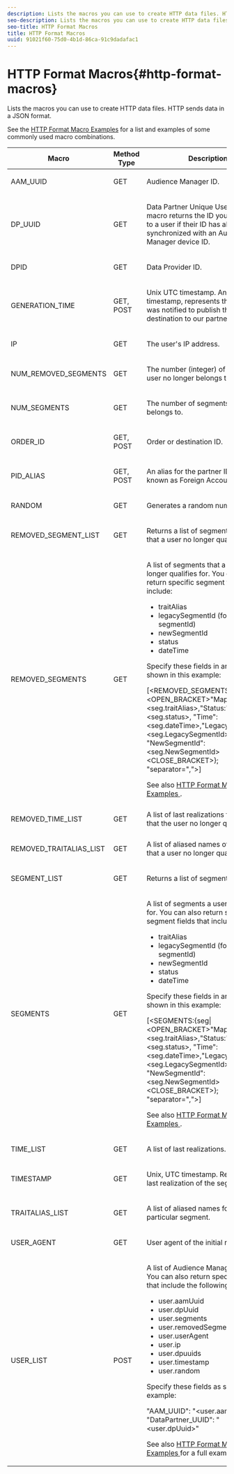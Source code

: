 ```yaml
---
description: Lists the macros you can use to create HTTP data files. HTTP sends data in a JSON format.
seo-description: Lists the macros you can use to create HTTP data files. HTTP sends data in a JSON format.
seo-title: HTTP Format Macros
title: HTTP Format Macros
uuid: 91021f60-75d0-4b1d-86ca-91c9dadafac1
---
```


# HTTP Format Macros{#http-format-macros}

Lists the macros you can use to create HTTP data files. HTTP sends data in a JSON format.



See the [HTTP Format Macro Examples](../formats/web-format-examples.md#reference_98828E32B0964FF9AAC7C5400E88BA31) for a list and examples of some commonly used macro combinations. 

<table id="table_72A72EA63C3643FB84B47A76CD2CC1CA"> 
 <thead> 
  <tr> 
   <th colname="col1" class="entry"> Macro </th> 
   <th colname="col2" class="entry"> Method Type </th> 
   <th colname="col3" class="entry"> Description </th> 
  </tr> 
 </thead>
 <tbody> 
  <tr> 
   <td colname="col1"> <p> <span class="codeph"> AAM_UUID </span> </p> </td> 
   <td colname="col2"> <p> <span class="codeph"> GET </span> </p> </td> 
   <td colname="col3"> <p> <span class="keyword"> Audience Manager </span> ID. </p> </td> 
  </tr> 
  <tr> 
   <td colname="col1"> <p> <span class="codeph"> DP_UUID </span> </p> </td> 
   <td colname="col2"> <p> <span class="codeph"> GET </span> </p> </td> 
   <td colname="col3"> <p>Data Partner Unique User ID. This macro returns the ID you’ve assigned to a user if their ID has already been synchronized with an <span class="keyword"> Audience Manager </span> device ID. </p> </td> 
  </tr> 
  <tr> 
   <td colname="col1"> <p> <span class="codeph"> DPID </span> </p> </td> 
   <td colname="col2"> <p> <span class="codeph"> GET </span> </p> </td> 
   <td colname="col3"> <p>Data Provider ID. </p> </td> 
  </tr> 
  <tr> 
   <td colname="col1"> <p> <span class="codeph"> GENERATION_TIME </span> </p> </td> 
   <td colname="col2"> <p> <span class="codeph"> GET, POST </span> </p> </td> 
   <td colname="col3"> <p>Unix UTC timestamp. An internal timestamp, represents the time AAM was notified to publish the <span class="wintitle"> S2S </span> destination to our partners. </p> </td> 
  </tr> 
  <tr> 
   <td colname="col1"> <p> <span class="codeph"> IP </span> </p> </td> 
   <td colname="col2"> <p> <span class="codeph"> GET </span> </p> </td> 
   <td colname="col3"> <p>The user's IP address. </p> </td> 
  </tr> 
  <tr> 
   <td colname="col1"> <p> <span class="codeph"> NUM_REMOVED_SEGMENTS </span> </p> </td> 
   <td colname="col2"> <p> <span class="codeph"> GET </span> </p> </td> 
   <td colname="col3"> <p>The number (integer) of segments a user no longer belongs to. </p> </td> 
  </tr> 
  <tr> 
   <td colname="col1"> <p> <span class="codeph"> NUM_SEGMENTS </span> </p> </td> 
   <td colname="col2"> <p> <span class="codeph"> GET </span> </p> </td> 
   <td colname="col3"> <p>The number of segments a user belongs to. </p> </td> 
  </tr> 
  <tr> 
   <td colname="col1"> <p> <span class="codeph"> ORDER_ID </span> </p> </td> 
   <td colname="col2"> <p> <span class="codeph"> GET, POST </span> </p> </td> 
   <td colname="col3"> <p>Order or destination ID. </p> </td> 
  </tr> 
  <tr> 
   <td colname="col1"> <p> <span class="codeph"> PID_ALIAS </span> </p> </td> 
   <td colname="col2"> <p> <span class="codeph"> GET, POST </span> </p> </td> 
   <td colname="col3"> <p>An alias for the partner ID. Also known as Foreign Account ID. </p> </td> 
  </tr> 
  <tr> 
   <td colname="col1"> <p> <span class="codeph"> RANDOM </span> </p> </td> 
   <td colname="col2"> <p> <span class="codeph"> GET </span> </p> </td> 
   <td colname="col3"> <p>Generates a random number. </p> </td> 
  </tr> 
  <tr> 
   <td colname="col1"> <p> <span class="codeph"> REMOVED_SEGMENT_LIST </span> </p> </td> 
   <td colname="col2"> <p> <span class="codeph"> GET </span> </p> </td> 
   <td colname="col3"> <p>Returns a list of segment IDs, if any, that a user no longer qualifies for. </p> </td> 
  </tr> 
  <tr> 
   <td colname="col1"> <p> <span class="codeph"> REMOVED_SEGMENTS </span> </p> </td> 
   <td colname="col2"> <p> <span class="codeph"> GET </span> </p> </td> 
   <td colname="col3"> <p>A list of segments that a user no longer qualifies for. You can also return specific segment fields that include: </p> <p> 
     <ul id="ul_29B83093A7624A908F0C06F2A248981A"> 
      <li id="li_57A60A54F5D44E38ACB4E2648095F246"> <span class="codeph"> traitAlias </span> </li> 
      <li id="li_4079F646493F40DBA0CE75D662A69454"> <span class="codeph"> legacySegmentId (formerly segmentId) </span> </li> 
      <li id="li_D3509A2D379E4C1FB3BC1B5E7D45A916"> <span class="codeph"> newSegmentId </span> </li> 
      <li id="li_EA901C20EEEB4CFAA39A5E0E822D2394"> <span class="codeph"> status </span> </li> 
      <li id="li_6310E21F88CC4691980DD3C9D551409F"> <span class="codeph"> dateTime </span> </li> 
     </ul> </p> <p>Specify these fields in an array as shown in this example: </p> <p> <span class="codeph"> [&lt;REMOVED_SEGMENTS:{seg|&lt;OPEN_BRACKET&gt;"Mapping":&lt;seg.traitAlias&gt;,"Status:"&lt;seg.status&gt;, "Time":&lt;seg.dateTime&gt;,"LegacySegmentId":&lt;seg.LegacySegmentId&gt;, "NewSegmentId":&lt;seg.NewSegmentId&gt;&lt;CLOSE_BRACKET&gt;}; "separator=","&gt;] </span> </p> <p>See also <a href="../formats/web-format-examples.md#reference_98828E32B0964FF9AAC7C5400E88BA31"> HTTP Format Macro Examples </a>. </p> </td> 
  </tr> 
  <tr> 
   <td colname="col1"> <p> <span class="codeph"> REMOVED_TIME_LIST </span> </p> </td> 
   <td colname="col2"> <p> <span class="codeph"> GET </span> </p> </td> 
   <td colname="col3"> A list of last realizations for segments that the user no longer qualifies for. </td> 
  </tr> 
  <tr> 
   <td colname="col1"> <p> <span class="codeph"> REMOVED_TRAITALIAS_LIST </span> </p> </td> 
   <td colname="col2"> <p> <span class="codeph"> GET </span> </p> </td> 
   <td colname="col3"> <p>A list of aliased names of segments that a user no longer qualifies for. </p> </td> 
  </tr> 
  <tr> 
   <td colname="col1"> <p> <span class="codeph"> SEGMENT_LIST </span> </p> </td> 
   <td colname="col2"> <p> <span class="codeph"> GET </span> </p> </td> 
   <td colname="col3"> <p>Returns a list of segment IDs. </p> </td> 
  </tr> 
  <tr> 
   <td colname="col1"> <p> <span class="codeph"> SEGMENTS </span> </p> </td> 
   <td colname="col2"> <p> <span class="codeph"> GET </span> </p> </td> 
   <td colname="col3"> <p>A list of segments a user qualifies for. You can also return specific segment fields that include: </p> <p> 
     <ul id="ul_9209683A8E0A4B8081E5EFA4602F743F"> 
      <li id="li_D796526C1C9E45BEA891D619539888C4"> <span class="codeph"> traitAlias </span> </li> 
      <li id="li_BF12E010E1AD432C84605B9817F209DD"> <span class="codeph"> legacySegmentId (formerly segmentId) </span> </li> 
      <li id="li_4A81E3B715254549B9EADB983A2FC32B"> <span class="codeph"> newSegmentId </span> </li> 
      <li id="li_1F01A60829DF4C87879D94299E1D589C"> <span class="codeph"> status </span> </li> 
      <li id="li_E52F10CD5A04487D81A4B1750B0DC4E3"> <span class="codeph"> dateTime </span> </li> 
     </ul> </p> <p>Specify these fields in an array as shown in this example: </p> <p> <span class="codeph"> [&lt;SEGMENTS:{seg|&lt;OPEN_BRACKET&gt;"Mapping":&lt;seg.traitAlias&gt;,"Status:"&lt;seg.status&gt;, "Time":&lt;seg.dateTime&gt;,"LegacySegmentId":&lt;seg.LegacySegmentId&gt;, "NewSegmentId":&lt;seg.NewSegmentId&gt;&lt;CLOSE_BRACKET&gt;}; "separator=","&gt;] </span> </p> <p>See also <a href="../formats/web-format-examples.md#reference_98828E32B0964FF9AAC7C5400E88BA31"> HTTP Format Macro Examples </a>. </p> </td> 
  </tr> 
  <tr> 
   <td colname="col1"> <p> <span class="codeph"> TIME_LIST </span> </p> </td> 
   <td colname="col2"> <p> <span class="codeph"> GET </span> </p> </td> 
   <td colname="col3"> <p>A list of last realizations. </p> </td> 
  </tr> 
  <tr> 
   <td colname="col1"> <p> <span class="codeph"> TIMESTAMP </span> </p> </td> 
   <td colname="col2"> <p> <span class="codeph"> GET </span> </p> </td> 
   <td colname="col3"> <p>Unix, UTC timestamp. Represents the last realization of the segment. </p> </td> 
  </tr> 
  <tr> 
   <td colname="col1"> <p> <span class="codeph"> TRAITALIAS_LIST </span> </p> </td> 
   <td colname="col2"> <p> <span class="codeph"> GET </span> </p> </td> 
   <td colname="col3"> <p>A list of aliased names for a particular segment. </p> </td> 
  </tr> 
  <tr> 
   <td colname="col1"> <p> <span class="codeph"> USER_AGENT </span> </p> </td> 
   <td colname="col2"> <p> <span class="codeph"> GET </span> </p> </td> 
   <td colname="col3"> <p>User agent of the initial request. </p> </td> 
  </tr> 
  <tr> 
   <td colname="col1"> <p> <span class="codeph"> USER_LIST </span> </p> </td> 
   <td colname="col2"> <p> <span class="codeph"> POST </span> </p> </td> 
   <td colname="col3"> <p>A list of <span class="keyword"> Audience Manager </span> user IDs. You can also return specific fields that include the following: </p> 
    <ul id="ul_B6857D809FDC46749B7E745BD8C45F8E"> 
     <li id="li_F31CD82D16ED41FD82518141D90B5B35"> <span class="codeph"> user.aamUuid </span> </li> 
     <li id="li_623FA758C84D4A2D9B25C7FBE90F62B7"> <span class="codeph"> user.dpUuid </span> </li> 
     <li id="li_976B941908EB494EB476B5FB68B8972D"> <span class="codeph"> user.segments </span> </li> 
     <li id="li_D7E129833D1E4D59A554FFCE353924EE"> <span class="codeph"> user.removedSegments </span> </li> 
     <li id="li_8B3DD69D3FE3493492FC9F162812FCD5"> <span class="codeph"> user.userAgent </span> </li> 
     <li id="li_8C7EA05585A64141876DF169C31322FE"> <span class="codeph"> user.ip </span> </li> 
     <li id="li_678076A31A7743C480F718C9E7A07E99"> <span class="codeph"> user.dpuuids </span> </li> 
     <li id="li_B598A5AED28C4304972E51DBD4E480D8"> <span class="codeph"> user.timestamp </span> </li> 
     <li id="li_8424D540282F449CA5AF6B3CC343DDCB"> <span class="codeph"> user.random </span> </li> 
    </ul> <p>Specify these fields as shown in this example: </p> <p> 
     <codeblock>
       "AAM_UUID":&nbsp;"&lt;user.aamUuid&gt;" 
"DataPartner_UUID":&nbsp;"&lt;user.dpUuid&gt;" 
     </codeblock> </p> <p>See also <a href="../formats/web-format-examples.md#reference_98828E32B0964FF9AAC7C5400E88BA31"> HTTP Format Macro Examples </a> for a full example. </p> </td> 
  </tr> 
 </tbody> 
</table>

